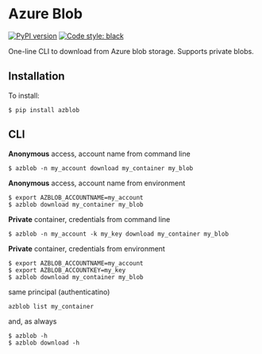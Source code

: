 # Azure Blob

[![PyPI version](https://badge.fury.io/py/azblob.svg)](https://badge.fury.io/py/azblob)
[![Code style: black](https://img.shields.io/badge/code%20style-black-000000.svg)](https://github.com/ambv/black)


One-line CLI to download from Azure blob storage. Supports private blobs.


## Installation

To install:

```
$ pip install azblob
```

## CLI

**Anonymous** access, account name from command line
```
$ azblob -n my_account download my_container my_blob
```
**Anonymous** access, account name from environment
```
$ export AZBLOB_ACCOUNTNAME=my_account
$ azblob download my_container my_blob
```

**Private** container, credentials from command line
```
$ azblob -n my_account -k my_key download my_container my_blob
```

**Private** container, credentials from environment
```
$ export AZBLOB_ACCOUNTNAME=my_account
$ export AZBLOB_ACCOUNTKEY=my_key
$ azblob download my_container my_blob
```

same principal (authenticatino)
```
azblob list my_container
```

and, as always
```
$ azblob -h
$ azblob download -h
```
